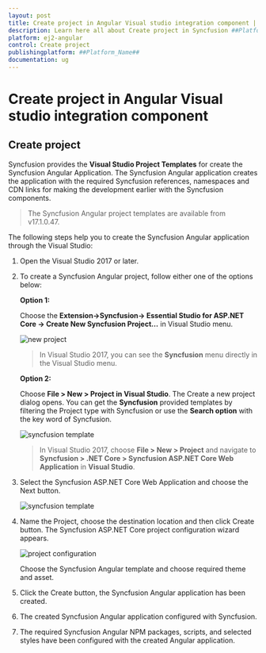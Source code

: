 ```yaml
---
layout: post
title: Create project in Angular Visual studio integration component | Syncfusion
description: Learn here all about Create project in Syncfusion ##Platform_Name## Visual studio integration component of Syncfusion Essential JS 2 and more.
platform: ej2-angular
control: Create project 
publishingplatform: ##Platform_Name##
documentation: ug
---
```


# Create project in Angular Visual studio integration component

## Create project

Syncfusion provides the **Visual Studio Project Templates** for create the Syncfusion Angular Application. The Syncfusion Angular application creates the application with the required Syncfusion references, namespaces and CDN links for making the development earlier with the Syncfusion components.

> The Syncfusion Angular project templates are available from v17.1.0.47.

The following steps help you to create the Syncfusion Angular application through the Visual Studio:

1. Open the Visual Studio 2017 or later.

2. To create a Syncfusion Angular project, follow either one of the options below:
  
    **Option 1:**

      Choose the **Extension->Syncfusion-> Essential Studio for ASP.NET Core -> Create New Syncfusion Project…** in Visual Studio menu.

      ![new project](images/new-project.png)

      > In Visual Studio 2017, you can see the **Syncfusion** menu directly in the Visual Studio menu.

     **Option 2:**

      Choose **File > New > Project in Visual Studio**. The Create a new project dialog opens. You can get the **Syncfusion** provided templates by filtering the Project type with Syncfusion or use the **Search option** with the key word of Syncfusion.

      ![syncfusion template](images/create-new-project.png)

      > In Visual Studio 2017, choose **File > New > Project** and navigate to **Syncfusion > .NET Core > Syncfusion ASP.NET Core Web Application** in **Visual Studio**.

3. Select the Syncfusion ASP.NET Core Web Application and choose the Next button.

    ![syncfusion template](images/syncfusion-template.png)

4. Name the Project, choose the destination location and then click Create button. The Syncfusion ASP.NET Core project configuration wizard appears.

    ![project configuration](images/angular-project-wizard.png)

    Choose the Syncfusion Angular template and choose required theme and asset.

5. Click the Create button, the Syncfusion Angular application has been created.

6. The created Syncfusion Angular application configured with Syncfusion.

7. The required Syncfusion Angular NPM packages, scripts, and selected styles have been configured with the created Angular application.
